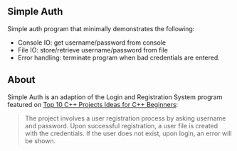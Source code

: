 ## Simple Auth

Simple auth program that minimally demonstrates the following:

- Console IO: get username/password from console
- File IO: store/retrieve username/password from file
- Error handling: terminate program when bad credentials are entered.

## About

Simple Auth is an adaption of the Login and Registration System program featured on <a href>Top 10 C++ Projects Ideas for C++ Beginners</a>:

> The project involves a user registration process by asking username and password. Upon successful registration, a user file is created with the credentials. If the user does not exist, upon login, an error will be shown.
